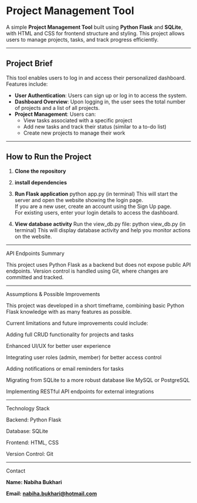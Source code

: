 
# Project Management Tool

A simple **Project Management Tool** built using **Python Flask** and **SQLite**, with HTML and CSS for frontend structure and styling. This project allows users to manage projects, tasks, and track progress efficiently.

---

## Project Brief

This tool enables users to log in and access their personalized dashboard. Features include:

- **User Authentication**: Users can sign up or log in to access the system.
- **Dashboard Overview**: Upon logging in, the user sees the total number of projects and a list of all projects.
- **Project Management**: Users can:
  - View tasks associated with a specific project
  - Add new tasks and track their status (similar to a to-do list)
  - Create new projects to manage their work

---

## How to Run the Project

1. **Clone the repository**
2. **install dependencies**
3. **Run Flask application** python app.py (in terminal)
This will start the server and open the website showing the login page.<br>
If you are a new user, create an account using the Sign Up page.<br>
For existing users, enter your login details to access the dashboard.

4. **View database activity**
Run the view_db.py file: 
python view_db.py (in terminal)
This will display database activity and help you monitor actions on the website.
<hr>

API Endpoints Summary

This project uses Python Flask as a backend but does not expose public API endpoints. Version control is handled using Git, where changes are committed and tracked.
<hr>

Assumptions & Possible Improvements

This project was developed in a short timeframe, combining basic Python Flask knowledge with as many features as possible.

Current limitations and future improvements could include:

Adding full CRUD functionality for projects and tasks

Enhanced UI/UX for better user experience

Integrating user roles (admin, member) for better access control

Adding notifications or email reminders for tasks

Migrating from SQLite to a more robust database like MySQL or PostgreSQL

Implementing RESTful API endpoints for external integrations

<hr>

Technology Stack

Backend: Python Flask

Database: SQLite

Frontend: HTML, CSS

Version Control: Git
<hr>

Contact

**Name: Nabiha Bukhari**

**Email: nabiha.bukhari@hotmail.com**
